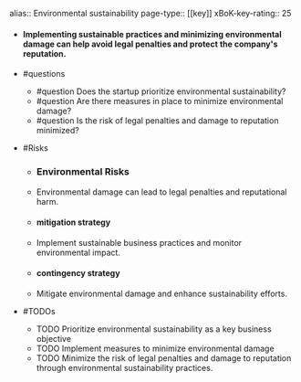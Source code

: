 alias:: Environmental sustainability
page-type:: [[key]]
xBoK-key-rating:: 25
- #### Implementing sustainable practices and minimizing environmental damage can help avoid legal penalties and protect the company's reputation.
- #questions
  - #question Does the startup prioritize environmental sustainability?
  - #question Are there measures in place to minimize environmental damage?
  - #question Is the risk of legal penalties and damage to reputation minimized?
- #Risks

  - ### Environmental Risks
  - Environmental damage can lead to legal penalties and reputational harm.
  - #### mitigation strategy
  - Implement sustainable business practices and monitor environmental impact.
  - #### contingency strategy
  - Mitigate environmental damage and enhance sustainability efforts.
- #TODOs
  - TODO Prioritize environmental sustainability as a key business objective
  - TODO  Implement measures to minimize environmental damage
  - TODO  Minimize the risk of legal penalties and damage to reputation through environmental sustainability practices.


